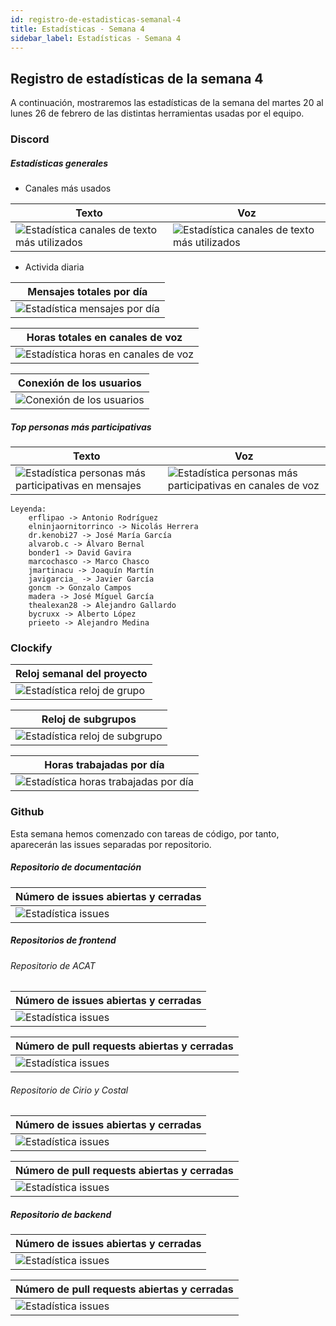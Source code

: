 ```yaml
---
id: registro-de-estadisticas-semanal-4
title: Estadísticas - Semana 4
sidebar_label: Estadísticas - Semana 4
---
```


## Registro de estadísticas de la semana 4

A continuación, mostraremos las estadísticas de la semana del martes 20 al lunes 26 de febrero de las distintas herramientas usadas por el equipo.

### Discord

##### Estadísticas generales

- Canales más usados

| Texto                                                                                                          | Voz                                                                                                       |
| -------------------------------------------------------------------------------------------------------------- | --------------------------------------------------------------------------------------------------------- |
| ![Estadística canales de texto más utilizados](/img/stats/27-02-2024/27-02-2024_canalesMasUsadosMensajes.jpeg) | ![Estadística canales de texto más utilizados](/img/stats/27-02-2024/27-02-2024_canalesMasUsadosVoz.jpeg) |

- Activida diaria

| Mensajes totales por día                                                            |
| ----------------------------------------------------------------------------------- |
| ![Estadística mensajes por día](/img/stats/27-02-2024/27-02-2024_mensajesDias.jpeg) |

| Horas totales en canales de voz                                                       |
| ------------------------------------------------------------------------------------- |
| ![Estadística horas en canales de voz](/img/stats/27-02-2024/27-02-2024_vozDias.jpeg) |

| Conexión de los usuarios                                                        |
| ------------------------------------------------------------------------------- |
| ![Conexión de los usuarios](/img/stats/27-02-2024/27-02-2024_status_chart.jpeg) |

##### Top personas más participativas

| Texto                                                                                                             | Voz                                                                                                                |
| ----------------------------------------------------------------------------------------------------------------- | ------------------------------------------------------------------------------------------------------------------ |
| ![Estadística personas más participativas en mensajes](/img/stats/27-02-2024/27-02-2024_personasMasMensajes.jpeg) | ![Estadística personas más participativas en canales de voz](/img/stats/27-02-2024/27-02-2024_personasMasVoz.jpeg) |

```text
Leyenda:
    erflipao -> Antonio Rodríguez
    elninjaornitorrinco -> Nicolás Herrera
    dr.kenobi27 -> José María García
    alvarob.c -> Álvaro Bernal
    bonder1 -> David Gavira
    marcochasco -> Marco Chasco
    jmartinacu -> Joaquín Martín
    javigarcia_ -> Javier García
    goncm -> Gonzalo Campos
    madera -> José Míguel García
    thealexan28 -> Alejandro Gallardo
    bycruxx -> Alberto López
    prieeto -> Alejandro Medina
```

### Clockify

| Reloj semanal del proyecto                                                        |
| --------------------------------------------------------------------------------- |
| ![Estadística reloj de grupo](/img/stats/27-02-2024/27-02-2024_relojProyecto.png) |

| Reloj de subgrupos                                                                    |
| ------------------------------------------------------------------------------------- |
| ![Estadística reloj de subgrupo](/img/stats/27-02-2024/27-02-2024_relojSubgrupos.png) |

| Horas trabajadas por día                                                                   |
| ------------------------------------------------------------------------------------------ |
| ![Estadística horas trabajadas por día](/img/stats/27-02-2024/27-02-2024_horasPorDias.png) |

### Github

Esta semana hemos comenzado con tareas de código, por tanto, aparecerán las issues separadas por repositorio.

##### Repositorio de documentación

| Número de issues abiertas y cerradas                                             |
| -------------------------------------------------------------------------------- |
| ![Estadística issues](/img/stats/27-02-2024/27-02-2024_issues_documentacion.png) |

##### Repositorios de frontend

###### Repositorio de ACAT

| Número de issues abiertas y cerradas                                             |
| -------------------------------------------------------------------------------- |
| ![Estadística issues](/img/stats/27-02-2024/27-02-2024_issues_frontend_acat.png) |

| Número de pull requests abiertas y cerradas                                  |
| ---------------------------------------------------------------------------- |
| ![Estadística issues](/img/stats/27-02-2024/27-02-2024_pr_frontend_acat.png) |

###### Repositorio de Cirio y Costal

| Número de issues abiertas y cerradas                                            |
| ------------------------------------------------------------------------------- |
| ![Estadística issues](/img/stats/27-02-2024/27-02-2024_issues_frontend_cyc.png) |

| Número de pull requests abiertas y cerradas                                 |
| --------------------------------------------------------------------------- |
| ![Estadística issues](/img/stats/27-02-2024/27-02-2024_pr_frontend_cyc.png) |

##### Repositorio de backend

| Número de issues abiertas y cerradas                                       |
| -------------------------------------------------------------------------- |
| ![Estadística issues](/img/stats/27-02-2024/27-02-2024_issues_backend.png) |

| Número de pull requests abiertas y cerradas                            |
| ---------------------------------------------------------------------- |
| ![Estadística issues](/img/stats/27-02-2024/27-02-2024_pr_backend.png) |
